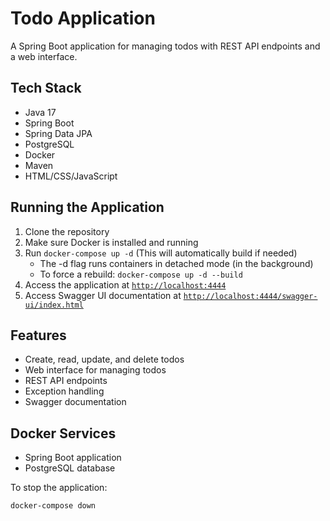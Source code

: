 # Todo Application

A Spring Boot application for managing todos with REST API endpoints and a web interface.

## Tech Stack

- Java 17
- Spring Boot
- Spring Data JPA
- PostgreSQL
- Docker
- Maven
- HTML/CSS/JavaScript

## Running the Application

1. Clone the repository
2. Make sure Docker is installed and running
3. Run `docker-compose up -d` (This will automatically build if needed)
   - The -d flag runs containers in detached mode (in the background)
   - To force a rebuild: `docker-compose up -d --build`
4. Access the application at [`http://localhost:4444`](http://localhost:4444)
5. Access Swagger UI documentation at [`http://localhost:4444/swagger-ui/index.html`](http://localhost:4444/swagger-ui/index.html)

## Features

- Create, read, update, and delete todos
- Web interface for managing todos
- REST API endpoints
- Exception handling
- Swagger documentation

## Docker Services

- Spring Boot application
- PostgreSQL database

To stop the application:
```bash
docker-compose down
```
